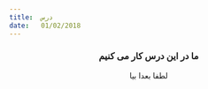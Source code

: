 ```yaml
---
title:  درس
date:   01/02/2018
---
```


### <center>ما در این درس کار می کنیم</center>
<center>لطفا بعدا بیا</center>